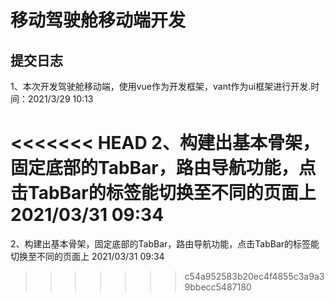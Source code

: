 # 移动驾驶舱移动端开发
## 提交日志

1、本次开发驾驶舱移动端，使用vue作为开发框架，vant作为ui框架进行开发.时间：2021/3/29 10:13

<<<<<<< HEAD
2、构建出基本骨架，固定底部的TabBar，路由导航功能，点击TabBar的标签能切换至不同的页面上 2021/03/31 09:34
=======
2、构建出基本骨架，固定底部的TabBar，路由导航功能，点击TabBar的标签能切换至不同的页面上 2021/03/31 09:34
>>>>>>> c54a952583b20ec4f4855c3a9a39bbecc5487180
